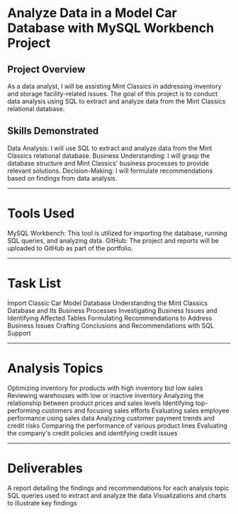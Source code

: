 # Analyze Data in a Model Car Database with MySQL Workbench Project

## Project Overview

As a data analyst, I will be assisting Mint Classics in addressing inventory and storage facility-related issues. The goal of this project is to conduct data analysis using SQL to extract and analyze data from the Mint Classics relational database.

## Skills Demonstrated

Data Analysis: I will use SQL to extract and analyze data from the Mint Classics relational database.
Business Understanding: I will grasp the database structure and Mint Classics' business processes to provide relevant solutions.
Decision-Making: I will formulate recommendations based on findings from data analysis.

---
# Tools Used

MySQL Workbench: This tool is utilized for importing the database, running SQL queries, and analyzing data.
GitHub: The project and reports will be uploaded to GitHub as part of the portfolio.

---
# Task List

Import Classic Car Model Database
Understanding the Mint Classics Database and Its Business Processes
Investigating Business Issues and Identifying Affected Tables
Formulating Recommendations to Address Business Issues
Crafting Conclusions and Recommendations with SQL Support

---
# Analysis Topics

Optimizing inventory for products with high inventory but low sales
Reviewing warehouses with low or inactive inventory
Analyzing the relationship between product prices and sales levels
Identifying top-performing customers and focusing sales efforts
Evaluating sales employee performance using sales data
Analyzing customer payment trends and credit risks
Comparing the performance of various product lines
Evaluating the company's credit policies and identifying credit issues

---
# Deliverables

A report detailing the findings and recommendations for each analysis topic
SQL queries used to extract and analyze the data
Visualizations and charts to illustrate key findings
